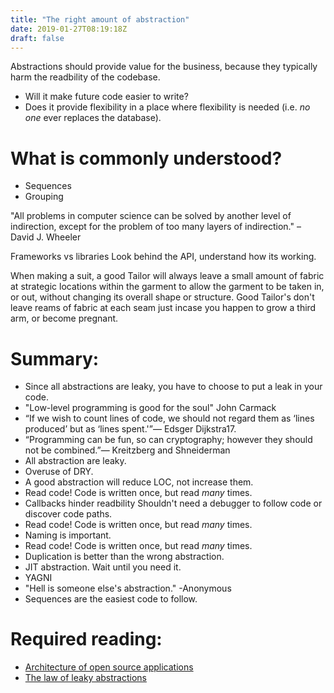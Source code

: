 ```yaml
---
title: "The right amount of abstraction"
date: 2019-01-27T08:19:18Z
draft: false
---
```



Abstractions should provide value for the business, because they typically harm the readbility of the codebase.

* Will it make future code easier to write?
* Does it provide flexibility  in a place where flexibility is needed (i.e. *no one* ever replaces the database).


# What is commonly understood?

* Sequences
* Grouping


"All problems in computer science can be solved by another level of indirection, except for the problem of too many layers of indirection." – David J. Wheeler

Frameworks vs libraries
Look behind the API, understand how its working.


When making a suit, a good Tailor will always leave a small amount of fabric at strategic locations within the garment to allow the garment to be taken in, or out, without changing its overall shape or structure.
Good Tailor's don't leave reams of fabric at each seam just incase you happen to grow a third arm, or become pregnant.

# Summary:

* Since all abstractions are leaky, you have to choose to put a leak in your code.
* "Low-level programming is good for the soul" John Carmack
* “If we wish to count lines of code, we should not regard them as ‘lines produced’ but as ‘lines spent.'”— Edsger Dijkstra17.
* “Programming can be fun, so can cryptography; however they should not be combined.”— Kreitzberg and Shneiderman 
* All abstraction are leaky.
* Overuse of DRY.
* A good abstraction will reduce LOC, not increase them.
* Read code! Code is written once, but read *many* times.
* Callbacks hinder readbility Shouldn't need a debugger to follow code or discover code paths.
* Read code! Code is written once, but read *many* times.
* Naming is important.
* Read code! Code is written once, but read *many* times.
* Duplication is better than the wrong abstraction.
* JIT abstraction. Wait until you need it.
* YAGNI
* "Hell is someone else's abstraction." -Anonymous
* Sequences are the easiest code to follow.


# Required reading:

* [Architecture of open source applications](http://aosabook.org/en/index.html)
* [The law of leaky abstractions](https://www.joelonsoftware.com/2002/11/11/the-law-of-leaky-abstractions/)

